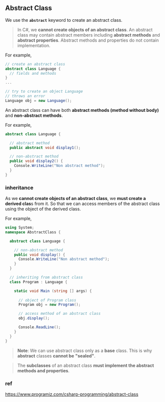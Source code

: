 ## Abstract Class
We use the **`abstract`** keyword to create an abstract class.
> In C#, we **cannot create objects of an abstract class**.
> An abstract class may contain abstract members including **abstract methods** and **abstract properties**.
> Abstract methods and properties do not contain implementation.

For example,

```cs
// create an abstract class
abstract class Language {
  // fields and methods
}
...

// try to create an object Language
// throws an error
Language obj = new Language();
```

An abstract class can have both **abstract methods (method without body)** and **non-abstract methods**. 

For example,

```cs
abstract class Language {

  // abstract method
  public abstract void display1();

  // non-abstract method
  public void display2() {
    Console.WriteLine("Non abstract method");
  }
}
```

### inheritance
As we **cannot create objects of an abstract class**, we **must create a derived clas**s from it. So that we can access members of the abstract class using the object of the derived class.


For example,
```cs
using System;
namespace AbstractClass {

  abstract class Language {

    // non-abstract method
    public void display() {
      Console.WriteLine("Non abstract method");
    }
  }

  // inheriting from abstract class
  class Program : Language {

    static void Main (string [] args) {
      
      // object of Program class
      Program obj = new Program();

      // access method of an abstract class
      obj.display();

      Console.ReadLine();
    }
  }
}
```

> **Note**: We can use abstract class only as a **base** class. This is why **abstract** classes **cannot be** **"sealed"**.

> The **subclasses** of an abstract class **must implement the abstract methods and properties**.

### ref 
https://www.programiz.com/csharp-programming/abstract-class

